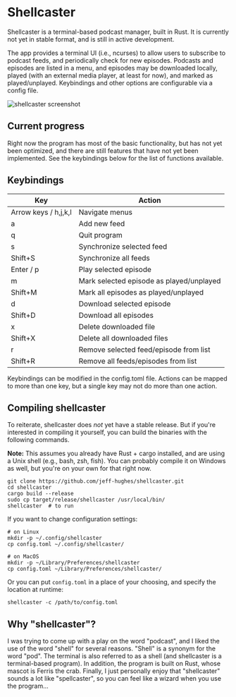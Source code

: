 # Shellcaster

Shellcaster is a terminal-based podcast manager, built in Rust. It is currently not yet in stable format, and is still in active development.

The app provides a terminal UI (i.e., ncurses) to allow users to subscribe to podcast feeds, and periodically check for new episodes. Podcasts and episodes are listed in a menu, and episodes may be downloaded locally, played (with an external media player, at least for now), and marked as played/unplayed. Keybindings and other options are configurable via a config file.

![shellcaster screenshot](https://raw.githubusercontent.com/jeff-hughes/shellcaster/master/img/screenshot.png)

## Current progress

Right now the program has most of the basic functionality, but has not yet been optimized, and there are still features that have not yet been implemented. See the keybindings below for the list of functions available.

## Keybindings

| Key     | Action         |
| ------- | -------------- |
| Arrow keys / h,j,k,l | Navigate menus |
| a       | Add new feed |
| q       | Quit program |
| s       | Synchronize selected feed |
| Shift+S | Synchronize all feeds |
| Enter / p | Play selected episode |
| m       | Mark selected episode as played/unplayed |
| Shift+M | Mark all episodes as played/unplayed |
| d       | Download selected episode |
| Shift+D | Download all episodes |
| x       | Delete downloaded file |
| Shift+X | Delete all downloaded files |
| r       | Remove selected feed/episode from list |
| Shift+R | Remove all feeds/episodes from list |

Keybindings can be modified in the config.toml file. Actions can be
mapped to more than one key, but a single key may not do more than one
action.

## Compiling shellcaster

To reiterate, shellcaster does *not* yet have a stable release. But if you're interested in compiling it yourself, you can build the binaries with the following commands.

**Note:** This assumes you already have Rust + cargo installed, and are using a Unix shell (e.g., bash, zsh, fish). You can probably compile it on Windows as well, but you're on your own for that right now.

```
git clone https://github.com/jeff-hughes/shellcaster.git
cd shellcaster
cargo build --release
sudo cp target/release/shellcaster /usr/local/bin/
shellcaster  # to run
```

If you want to change configuration settings:

```
# on Linux
mkdir -p ~/.config/shellcaster
cp config.toml ~/.config/shellcaster/

# on MacOS
mkdir -p ~/Library/Preferences/shellcaster
cp config.toml ~/Library/Preferences/shellcaster/
```

Or you can put `config.toml` in a place of your choosing, and specify the location at runtime:

```
shellcaster -c /path/to/config.toml
```

## Why "shellcaster"?

I was trying to come up with a play on the word "podcast", and I liked the use of the word "shell" for several reasons. "Shell" is a synonym for the word "pod". The terminal is also referred to as a shell (and shellcaster is a terminal-based program). In addition, the program is built on Rust, whose mascot is Ferris the crab. Finally, I just personally enjoy that "shellcaster" sounds a lot like "spellcaster", so you can feel like a wizard when you use the program...